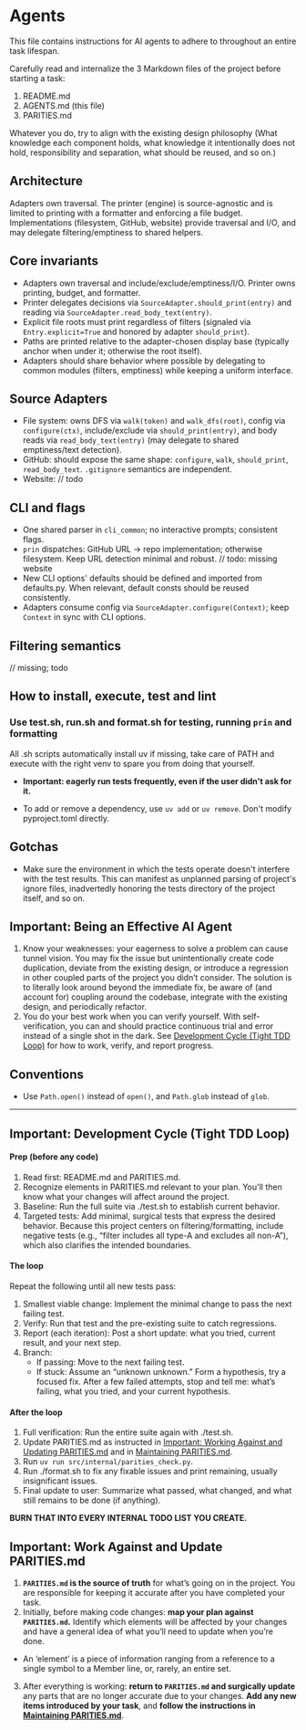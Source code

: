 # Agents

This file contains instructions for AI agents to adhere to throughout an entire task lifespan.

Carefully read and internalize the 3 Markdown files of the project before starting a task:
1. README.md
2. AGENTS.md (this file)
3. PARITIES.md

Whatever you do, try to align with the existing design philosophy (What knowledge each component holds, what knowledge it intentionally does not hold, responsibility and separation, what should be reused, and so on.)

## Architecture

Adapters own traversal. The printer (engine) is source-agnostic and is limited to printing with a formatter and enforcing a file budget. Implementations (filesystem, GitHub, website) provide traversal and I/O, and may delegate filtering/emptiness to shared helpers.

## Core invariants
- Adapters own traversal and include/exclude/emptiness/I/O. Printer owns printing, budget, and formatter.
- Printer delegates decisions via `SourceAdapter.should_print(entry)` and reading via `SourceAdapter.read_body_text(entry)`.
- Explicit file roots must print regardless of filters (signaled via `Entry.explicit=True` and honored by adapter `should_print`).
- Paths are printed relative to the adapter-chosen display base (typically anchor when under it; otherwise the root itself).
- Adapters should share behavior where possible by delegating to common modules (filters, emptiness) while keeping a uniform interface.

## Source Adapters
- File system: owns DFS via `walk(token)` and `walk_dfs(root)`, config via `configure(ctx)`, include/exclude via `should_print(entry)`, and body reads via `read_body_text(entry)` (may delegate to shared emptiness/text detection).
- GitHub: should expose the same shape: `configure`, `walk`, `should_print`, `read_body_text`. `.gitignore` semantics are independent.
- Website: // todo

## CLI and flags
- One shared parser in `cli_common`; no interactive prompts; consistent flags.
- `prin` dispatches: GitHub URL → repo implementation; otherwise filesystem. Keep URL detection minimal and robust. // todo: missing website
- New CLI options' defaults should be defined and imported from defaults.py. When relevant, default consts should be reused consistently.
- Adapters consume config via `SourceAdapter.configure(Context)`; keep `Context` in sync with CLI options.

## Filtering semantics
// missing; todo

## How to install, execute, test and lint

### Use test.sh, run.sh and format.sh for testing, running `prin` and formatting

All .sh scripts automatically install uv if missing, take care of PATH and execute with the right venv to spare you from doing that yourself.

- **Important: eagerly run tests frequently, even if the user didn't ask for it.**

 - To add or remove a dependency, use `uv add` or `uv remove`. Don't modify pyproject.toml directly.

## Gotchas
- Make sure the environment in which the tests operate doesn't interfere with the test results. This can manifest as unplanned parsing of project's ignore files, inadvertedly honoring the tests directory of the project itself, and so on.

## Important: Being an Effective AI Agent

1. Know your weaknesses: your eagerness to solve a problem can cause tunnel vision. You may fix the issue but unintentionally create code duplication, deviate from the existing design, or introduce a regression in other coupled parts of the project you didn’t consider. The solution is to literally look around beyond the immediate fix, be aware of (and account for) coupling around the codebase, integrate with the existing design, and periodically refactor.
2. You do your best work when you can verify yourself. With self-verification, you can and should practice continuous trial and error instead of a single shot in the dark. See [Development Cycle (Tight TDD Loop)](AGENTS.md) for how to work, verify, and report progress.

## Conventions
- Use `Path.open()` instead of `open()`, and `Path.glob` instead of `glob`.
---

## Important: Development Cycle (Tight TDD Loop)

#### Prep (before any code)
1.	Read first: README.md and PARITIES.md.
2. Recognize elements in PARITIES.md relevant to your plan. You'll then know what your changes will affect around the project.
3. Baseline: Run the full suite via ./test.sh to establish current behavior.
4. Targeted tests: Add minimal, surgical tests that express the desired behavior. Because this project centers on filtering/formatting, include negative tests (e.g., “filter includes all type-A and excludes all non-A”), which also clarifies the intended boundaries.

#### The loop
Repeat the following until all new tests pass:
1.	Smallest viable change: Implement the minimal change to pass the next failing test.
2.	Verify: Run that test and the pre-existing suite to catch regressions.
3.	Report (each iteration): Post a short update: what you tried, current result, and your next step.
4.	Branch:
	- If passing: Move to the next failing test.
	- If stuck: Assume an “unknown unknown.” Form a hypothesis, try a focused fix. After a few failed attempts, stop and tell me: what’s failing, what you tried, and your current hypothesis.

#### After the loop
1.	Full verification: Run the entire suite again with ./test.sh.
2. Update PARITIES.md as instructed in [Important: Working Against and Updating PARITIES.md](AGENTS.md) and in [Maintaining PARITIES.md](PARITIES.md).
3. Run `uv run src/internal/parities_check.py`.
4. Run ./format.sh to fix any fixable issues and print remaining, usually insignificant issues.
5.	Final update to user: Summarize what passed, what changed, and what still remains to be done (if anything).

**BURN THAT INTO EVERY INTERNAL TODO LIST YOU CREATE.**

## Important: Work Against and Update PARITIES.md

1. **`PARITIES.md` is the source of truth** for what’s going on in the project. You are responsible for keeping it accurate after you have completed your task.
2. Initially, before making code changes: **map your plan against `PARITIES.md`.** Identify which elements will be affected by your changes and have a general idea of what you’ll need to update when you’re done. 
* An ‘element’ is a piece of information ranging from a reference to a single symbol to a Member line, or, rarely, an entire set.
3. After everything is working: **return to `PARITIES.md` and surgically update** any parts that are no longer accurate due to your changes. **Add any new items introduced by your task**, and **follow the instructions in [Maintaining PARITIES.md](PARITIES.md)**.

